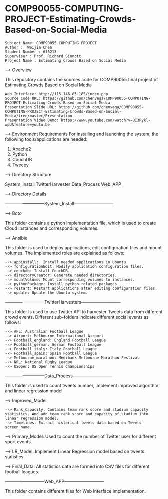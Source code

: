 # COMP90055-COMPUTING-PROJECT-Estimating-Crowds-Based-on-Social-Media

    Subject Name: COMP90055 COMPUTING PROJECT
    Author :  Weijia Chen
    Student Number : 616213
    Supervisor : Prof. Richard Sinnott
    Project Name : Estimating Crowds Based on Social Media

--> Overview 

This repository contains the sources code for COMP90055 final project of Estimating Crowds Based on Social Media

    Web Interface: http://115.146.85.185/index.php
    Source Code URL: https://github.com/chenvega/COMP90055-COMPUTING-PROJECT-Estimating-Crowds-Based-on-Social-Media
    Presentation Slide URL: https://github.com/chenvega/COMP90055-COMPUTING-PROJECT-Estimating-Crowds-Based-on-Social-Media/tree/master/Presentation
    Presentation Video Demo: https://www.youtube.com/watch?v=BI3Rykl-wpU&feature=youtu.be


--> Environment Requirements
For installing and launching the system, the following tools/applications are needed:

1. Apache2
2. Python
3. CouchDB
4. Tweepy


--> Directory Structure

System_Install
TwitterHarvester
Data_Process
Web_APP



--> Directory Details

—————————System_Install—————————

--> Boto

This folder contains a python implementation file, which is used to create Cloud Instances and corresponding volumes.

--> Ansible 

This folder is used to deploy applications, edit configuration files and mount volumes. The implemented roles are explained as follows:

    --> appinstall:  Install needed applications in Ubuntu
    --> fonfigurationEdit: Modify application configuration files.
    --> couchdb: Install CouchDB.
    --> directoryCreator: Generate needed directories.
    --> mountVolume: Mount corresponding volumes to instances.
    --> pythonPackage: Install python-related packages.
    --> restart: Restart applications after editing configuration files.
    --> update: Update the Ubuntu system.

—————————TwitterHarvesters—————————

This folder is used to use Twitter API to harvester Tweets data from different crowd events. Different sub-folders indicate different social events as follows:

    --> AFL: Australian Football League
    --> Airport: Melbourne International Airport
    --> Football_england: England Football League
    --> Football_german: German Football League
    --> Football_italy: Italy Football League
    --> Football_spain: Spain Football League
    --> Melbourne_marathon: Medibank Melbourne Marathon Festival
    --> NRL: National Rugby League
    --> USOpen: US Open Tennis Championships


—————————Data_Process—————————

This folder is used to count tweets number, implement improved algorithm and linear regression model.

--> Improved_Model

    --> Rank_Capacity: Contains team rank score and stadium capacity statistics. And add team rank score and capacity of stadium into linear regression model.
    --> Timelines: Extract historical tweets data based on Tweets screen_name.

--> Primary_Model: Used to count the number of Twitter user for different sport events.

--> LR_Model: Implement Linear Regression model based on tweets statistics.

--> Final_Data: All statistics data are formed into CSV files for different football leagues.

—————————Web_APP—————————

This folder contains different files for Web Interface implementation.
